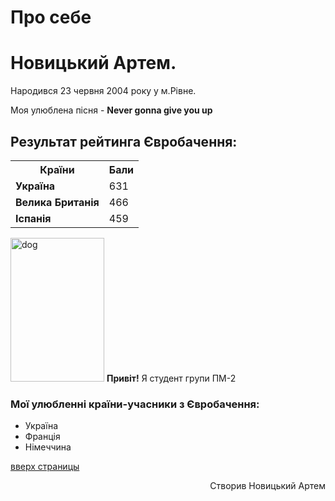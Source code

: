 # Про себе
<h1>Новицький Артем.</h1>
<p>Народився 23 червня 2004 року у м.Рівне.</p>
<p>Моя улюблена пісня - <strong>Never gonna give you up </strong> </p>

<h2>Результат рейтинга Євробачення: </h2>
<table>
  <tr>
    <th><strong>Країни</strong></th>
    <th>Бали</th>
  </tr>
  <tr>
    <td><strong>Україна</strong></td>
    <td>631</td>
  </tr>
  <tr>
    <td><strong>Велика Британія</strong></td>
    <td>466</td>
  </tr>
  <tr>
    <td><strong>Іспанія</strong></td>
    <td>459</td>
  </tr>
</table>

<p><img src="https://dictionary.cambridge.org/ru/images/thumb/dog_noun_001_04904.jpg?version=5.0.234" alt="dog" width="150" height="230" align="bot"/>
<strong>Привіт!</strong> Я студент групи ПМ-2</p>

<h3>Мої улюбленні країни-учасники з Євробачення: </h3>
<ul>
  <li> Україна</li>
  <li> Франція</li>
  <li> Німеччина</li>
</ul> 

<a href="#" onClick="scroll(0,0); return false" title="наверх">вверх страницы</a>

<p align="right">Створив Новицький Артем</p>

